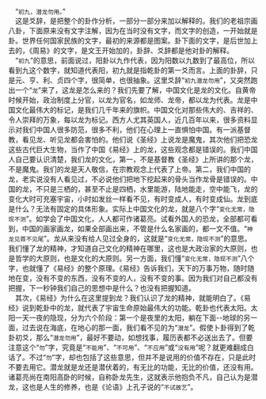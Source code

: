 &emsp;“``初九，潜龙勿用。``”<br>&emsp;这是爻辞，是把整个的卦作分析，一部分一部分来加以解释的。我们的老祖宗画八卦，下面原来没有文字注解，因为在当时没有文字，而文字的创造，一开始就是卦。世界任何国家民族的文字，最初的来源都是图案。卦下面的文字，是后世加上去的，《周易》的文字，是文王开始加的，卦辞、爻辞都是他对卦的解释。<br>&emsp;“``初九``”的意思，前面说过，阳卦以九作代表，因为阳数以九数到了最高位，所以看到九这个数字，就知道代表阳，初九就是指乾卦的第一爻而言。上面的卦辞，只是元、亨、利、贞四个字，很简单，也很抽象。这里爻辞“``初九潜龙勿用``”，又突然跑出一个“``龙``”来了，这龙是怎么来的？我们先要了解，中国文化是龙的文化。自黄帝时候开始，政治制度上分官，以龙为官名，如龙师、龙帝，都以龙为代表。龙是中国文化最伟大的标记，是我们几千年来的旗帜。中国文化对那些伟大的、吉祥的、令人崇拜的万象，每以龙为标记。西方人尤其英国人，近几百年以来，很多资料显示对我们中国人很多防范，很多不利，他们在心理上一直惧怕中国。有一派基督教，看见龙、听见龙都会害怕的。他们说《圣经》上说龙是魔鬼，其次他们把恐龙这些古代巨大生物，当作了中国《易经》上的龙，这些观念都是错误的。我们中国人自己要认识清楚，我们龙的文化，第一，不是基督教《圣经》上所讲的那个龙，不是魔鬼。我们的龙是天人敬信，在宗教观念上代表了上帝。第二，我们中国的龙，老实说没有人看见过，不必说他们把地下挖起来的骨头当作龙骨是错误的。中国的龙，不只是三栖的，甚至不止是四栖，水里能游，陆地能走，空中能飞，龙的变化大时可充塞宇宙，小时如发丝一样看不见，有时变成人，有时变成仙。龙到底是什么？无法有固定的具体形象。实际上中国文化的龙，就是八个字“``变化无常，隐现不测``”。如学会了中国文化，人人都可作诸葛亮。试看外国人的恐龙，全部都可看到，中国的画家画龙，如果全部画出来，不管是什么名家画的，都一文不值。“``神龙见首不见尾``”。龙从来没有给人见过全身的，这就是“``变化无常，隐现不测``”的意思。我们懂了龙的精神，才知道自己文化的精神在哪里，这也是大政治家的大原则，也是哲学的大原则，也是文化的大原则。另一方面，我们懂“``变化无常，隐现不测``”八个字，也就懂了《易经》的整个原理。《易经》告诉我们，天下的万事万物，随时随地在变，没有不变的东西，没有不变的人，没有不变的事。因为我们对自己都没有把握，下一秒钟我们自己的思想中是什么？也没有把握知道。<br>&emsp;其次，《易经》为什么在这里提到龙？我们认识了龙的精神，就能明白了。《易经》说到乾卦中的龙，就代表了宇宙生命原始最伟大的功能。乾卦也代表太阳。太阳一天一夜的隐现，分为六个阶段：第一个是夜里的太阳，躺在下面--地球的另一面，过去说在海底，在地心的那一面，我们看不见的为“``潜龙``”。假使卜卦得到了乾卦初爻，那么“``潜龙勿用``”，最好不要动，如想找事，履历表都不必送出去了。但要注意这个“``勿``”字，究竟是“``不能用``”、“``不可用``”、“``不应用``”或“``没有用``”呢？就更难翻成白话了。不过“``勿``”字，却也包括了这些意思，但并不是说用的价值不存在，只是此时不要去用它。潜龙就是龙还是潜伏着的，有无比的功能，无比的价值，还没有用。诸葛亮尚在南阳高卧的时候，自称卧龙先生，这就表示他抱负不凡，自己认为是潜龙，这也是人生的修养，也是《论语》上孔子说的“``不试故艺``”。<br>